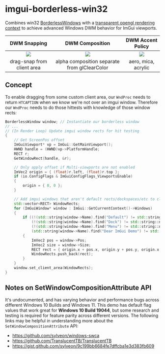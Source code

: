 # imgui-borderless-win32
Combines win32 [BorderlessWindows](https://github.com/melak47/BorderlessWindow) with a [transparent opengl rendering context](https://stackoverflow.com/questions/4052940/how-to-make-an-opengl-rendering-context-with-transparent-background) to achieve advanced Windows DWM behavior for ImGui viewports.

| DWM Snapping | DWM Composition | DWM Accent Policy |
| :---: | :---: | :---: |
| ![](res/dwm_drag_snap.gif)  | ![](res/dwm_composition_attributes.gif)  | ![](res/dwm_accent_policy.gif) |
| drag-snap from client area | alpha composition separate from glClearColor | aero, mica, acrylic |

## Concept
To enable dragging from some custom client area, our `WndProc` needs to return `HTCAPTION` when we know we're not over an imgui window. Therefore our `WndProc` needs to do those hittests with knowledge of those window rects:
```cpp
BorderlessWindow window; // Instantiate our borderless window
// ...
// (In Render Loop) Update imgui window rects for hit testing
{
    // Get ScreenPos offset
    ImGuiViewport* vp = ImGui::GetMainViewport();
    HWND handle = (HWND)vp->PlatformHandle;
    RECT r;
    GetWindowRect(handle, &r);

    // Only apply offset if Multi-viewports are not enabled
    ImVec2 origin = { (float)r.left, (float)r.top };
    if (io.ConfigFlags & ImGuiConfigFlags_ViewportsEnable)
    {
        origin = { 0, 0 };
    }

    // Add imgui windows that aren't default rects/dockspaces/etc to client area whitelist, but explicitly include imgui demo
    std::vector<RECT> WindowRects;
    for (ImGuiWindow* window : ImGui::GetCurrentContext()->Windows)
    {
        if ((!(std::string(window->Name).find("Default") != std::string::npos) &&
            (!(std::string(window->Name).find("Dock") != std::string::npos)) &&
            (!(std::string(window->Name).find("Menu") != std::string::npos))) ||
            (std::string(window->Name).find("Dear ImGui Demo") != std::string::npos))
        {
            ImVec2 pos = window->Pos;
            ImVec2 size = window->Size;
            RECT rect = { origin.x + pos.x, origin.y + pos.y, origin.x + (pos.x + size.x), origin.y + (pos.y + size.y) };
            WindowRects.push_back(rect);
        }
    }
    window.set_client_area(WindowRects);
}
```

## Notes on SetWindowCompositionAttribute API
It's undocumented, and has varying behavior and performance bugs across different Windows 10 Builds and Windows 11. This demo has default flag values that work great for **Windows 10 Build 19044**, but some research and testing is required for feature parity across different versions. The following links may be helpful in understanding more about the `SetWindowCompositionAttribute` API:

- https://github.com/sylveon/windows-swca
- https://github.com/TranslucentTB/TranslucentTB
- https://gist.github.com/sylveon/9c199bb6684fe7dffcba1e3d383fb609
